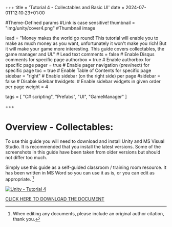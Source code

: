 +++
title = 'Tutorial 4 - Collectables and Basic UI'
date = 2024-07-01T12:10:23+01:00

#Theme-Defined params
#Link is case sensitive!
thumbnail = "img/unity/cover4.png" #Thumbnail image

lead = "Money makes the world go round!  This tutorial will enable you to make as much money as you want, unfortunately it won't make you rich! But it will make your game more interesting.  This guide covers collectables, the game manager and UI." # Lead text
comments = false # Enable Disqus comments for specific page
authorbox = true # Enable authorbox for specific page
pager = true # Enable pager navigation (prev/next) for specific page
toc = true # Enable Table of Contents for specific page
sidebar = "right" # Enable sidebar (on the right side) per page
#sidebar = false # Disable sidebar 
#widgets: # Enable sidebar widgets in given order per page
weight = 4

tags = [ "C# scripting", "Prefabs", "UI", "GameManager" ]

+++

# Overview - Collectables:
To use this guide you will need to download and install Unity and MS Visual Studio. It is recommended that you install the latest versions.  Some of the screenshots in this guide have been taken from older versions but should not differ too much.  

Simply use this guide as a self-guided classroom / training room resource.  It has been written in MS Word so you can use it as is, or you can edit  as appropriate. [^*]

[![Unity - Tutorial 4](/img/unity/cover4.png)](https://drive.google.com/drive/folders/1WAfbm6Ux4SvlfFHVQ8vrU2KnTf9aJRhc?usp=sharing)

[CLICK HERE TO DOWNLOAD THE DOCUMENT](https://drive.google.com/drive/folders/1WAfbm6Ux4SvlfFHVQ8vrU2KnTf9aJRhc?usp=sharing)

[^*]: When editing any documents, please include an original author citation, thank you. 




